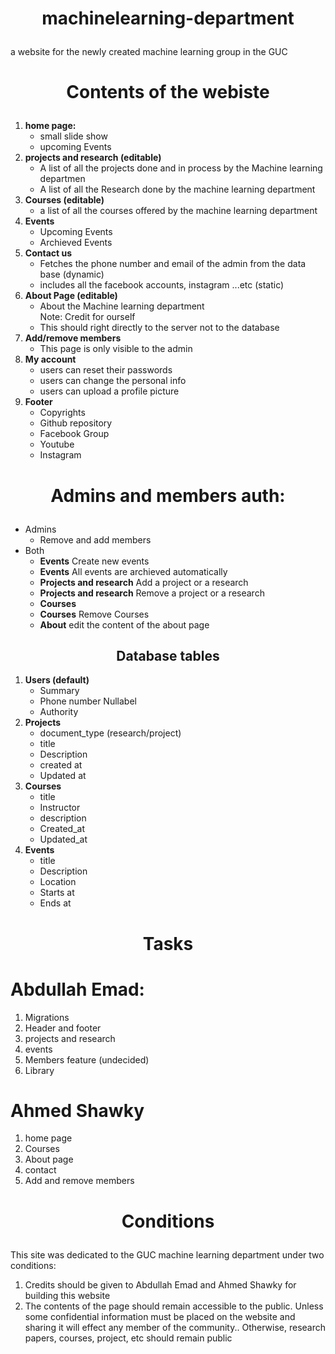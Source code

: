 # <p align = "center"> machinelearning-department</p>
a website for the newly created machine learning group in the GUC


# <p align = "center"> Contents of the webiste</p> 

<ol>
	<li><b>home page:</b>
		<ul>
			<li>
				small slide show
			</li>
			<li>
				upcoming Events
			</li>
		</ul>
	</li>
	<li><b>projects and research (editable)</b>
		<ul>
			<li>
				A list of all the projects done and in process by the Machine learning departmen
			</li>
			<li>
				A list of all the Research done by the machine learning department
			</li>
		</ul>
	</li>
	<li><b> Courses (editable)</b>
		<ul>
			<li>a list of all the courses offered by the machine learning department</li>
		</ul>
	</li>
	<li><b>Events</b>
		<ul>
			<li>Upcoming Events</li>
			<li>Archieved Events</li>
		</ul>
	</li>
	<li><b>Contact us</b>
		<ul>
			<li>Fetches the phone number and email of the admin from the data base (dynamic)</li>
			<li>includes all the facebook accounts, instagram ...etc (static)</li>
		</ul>
	</li>
	<li> <b>About Page (editable)</b>
		<ul>
			<li>
				About the Machine learning department <br> Note: Credit for ourself
			</li>
			<li>This should right directly to the server not to the database</li>		
		</ul>
	</li>
	<li> <b>Add/remove members</b>
		<ul>
			<li>This page is only visible to the admin</li>
		</ul>
	</li>
	<li><b>My account</b>
		<ul>
			<li>users can reset their passwords</li>
			<li>users can change the personal info</li>
			<li>users can upload a profile picture</li>
		</ul>
	</li>
	<li> <b>Footer</b>
		<ul>
			<li>Copyrights</li>
			<li>Github repository</li>
			<li>Facebook Group</li>
			<li>Youtube</li>
			<li>Instagram</li>
		<ul>
	</li>
	
</ol> 

# <p align = "center">Admins and members auth: </p>

<ul>
	<li>Admins
		<ul>
			<li>Remove and add members</li>
		</ul>
	</li>
	<li>Both
		<ul>
			<li><b> Events</b> Create new events</li>
			<li><b>Events</b> All events are archieved automatically</li>
			<li><b>Projects and research</b> Add a project or a research</li>
			<li><b>Projects and research</b> Remove a project or a research</li>
			<li><b>Courses</b> <Add Courses</li>
			<li><b>Courses</b> Remove Courses</li>
			<li><b>About</b> edit the content of the about page</li>
		</ul>
	</li>
</ul>
<h2 align = "center">Database tables </h2>
<ol>
	<li><b>Users (default)</b>
		<ul>
			<li>Summary</li>
			<li>Phone number Nullabel</li>
			<li>Authority</li>
		</ul>
	</li>
	<li><b>Projects</b>
		<ul>
			<li>document_type (research/project)</li>
			<li>title</li>
			<li>Description</li>
			<li>created at</li>
			<li>Updated at</li>
		</ul>
	</li>
	<li><b>Courses</b>
		<ul>
			<li>title</li>
			<li>Instructor</li>
			<li>description</li>
			<li>Created_at</li>
			<li>Updated_at</li>
		</ul>
	</li>
	<li><b>Events</b>
		<ul>
			<li>title</li>
			<li>Description</li>
			<li>Location</li>
			<li>Starts at</li>
			<li>Ends at</li>
		</ul>
	</li>
</ol>



# <p align = "center">Tasks</p>

# Abdullah Emad:
<ol>
	<li>Migrations</li>
	<li>Header and footer</li>
	<li>projects and research</li>
	<li>events</li>
	<li>Members feature (undecided)</li>
	<li>Library</li>
</ol>

# Ahmed Shawky
<ol>
	<li>home page</li>
	<li>Courses</li>
	<li>About page</li>
	<li>contact</li>
	<li>Add and remove members</li>
</ol>

# <p align = "center">Conditions</p>
This site was dedicated to the GUC machine learning department under two conditions:
1) Credits should be given to Abdullah Emad and Ahmed Shawky for building this website
2) The contents of the page should remain accessible to the public. Unless some confidential information must be placed on the website and sharing it will effect any member of the community.. Otherwise, research papers, courses, project, etc  should remain public





